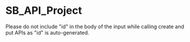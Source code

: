 # SB_API_Project

Please do not include "id" in the body of the input while calling create and put APIs as "id" is auto-generated.
